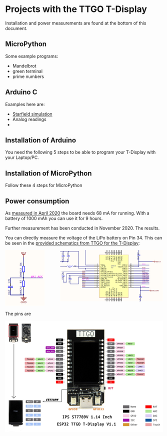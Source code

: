 # Projects with the TTGO T-Display

Installation and power measurements are found at the bottom of this document.

## MicroPython

Some example programs:

- Mandelbrot
- green terminal
- prime numbers

## Arduino C

Examples here are:

- [Starfield simulation](https://github.com/kreier/t-display/tree/main/arduino/TFT_Starfield)
- Analog readings
- 

## Installation of Arduino

You need the following 5 steps to be able to program your T-Display with your Laptop/PC.

## Installation of MicroPython

Follow these 4 steps for MicroPython

## Power consumption

As [measured in April 2020](https://github.com/kreier/solarmeter/blob/master/README.md#power-consumption-t-display) the board needs 68 mA for running. With a battery of 1000 mAh you can use it for 9 hours.

Further measurement has been conducted in November 2020. The results.

You can directly measure the voltage of the LiPo battery on Pin 34. This can be seen in the [provided schematics from TTGO for the T-Display](TTGO_T-Display_schematics.pdf):

<img src="bat_esp32.png" width="65%" align="right">
<img src="bat_divider.png" width="25%">

The pins are

![Pinmap T-Display](pinmap_t-display.jpg)
